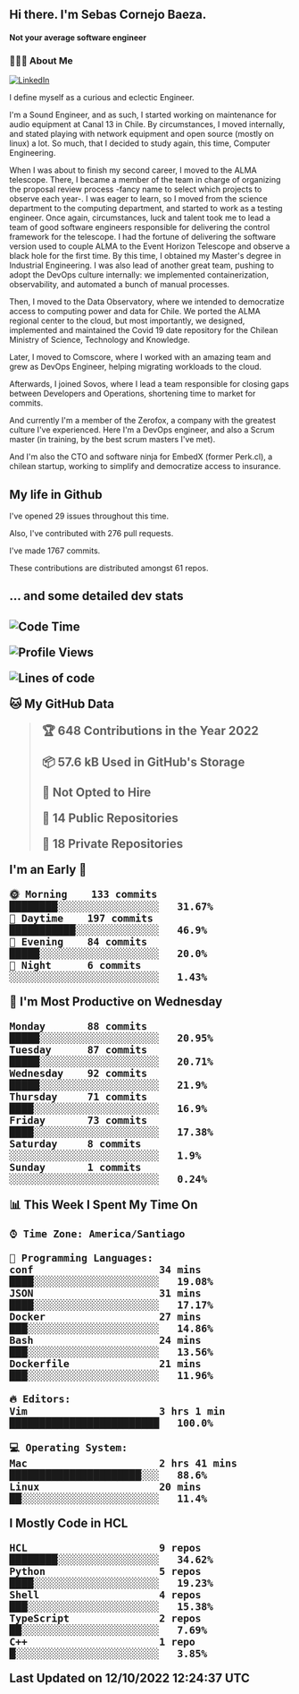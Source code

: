 <h2> Hi there.  I'm Sebas Cornejo Baeza.</h2>
<h4> Not your average software engineer</h4>
<h3> 👨🏻‍💻 About Me </h3>
<a href="http://linkedin.com/in/sebastian-cornejo-baeza/"><img alt="LinkedIn" src="https://img.shields.io/badge/Sebas%20Cornejo%20-informational?style=appveyor&logo=linkedin"></a>


I define myself as a curious and eclectic Engineer.

I'm a Sound Engineer, and as such, I started working on maintenance for audio equipment at Canal 13 in Chile.
By circumstances, I moved internally, and stated playing with network equipment and open source (mostly on linux) 
a lot. So much, that I decided to study again, this time, Computer Engineering.

When I was about to finish my second career, I moved to the ALMA telescope. There, I became a member of the team
in charge of organizing the proposal review process -fancy name to select which projects to observe each year-. 
I was eager to learn, so I moved from the science department to the computing department, and started to work as 
a testing engineer. Once again, circumstances, luck and talent took me to lead a team of good software engineers 
responsible for delivering the control framework for the telescope. I had the fortune of delivering the software
version used to couple ALMA to the Event Horizon Telescope and observe a black hole for the first time.
By this time, I obtained my Master's degree in Industrial Engineering.
I was also lead of another great team, pushing to adopt the DevOps culture internally: we implemented containerization, observability, and automated a bunch of manual processes.

Then, I moved to the Data Observatory, where we intended to democratize access to computing power
and data for Chile. We ported the ALMA regional center to the cloud, but most importantly, we designed, implemented
and maintained the Covid 19 date repository for the Chilean Ministry of Science, Technology and Knowledge.

Later, I moved to Comscore, where I worked with an amazing team and grew as DevOps Engineer, helping migrating workloads to the cloud.

Afterwards, I joined Sovos, where I lead a team responsible for closing gaps between Developers and Operations, shortening time to market for commits.

And currently I'm a member of the Zerofox, a company with the greatest culture I've experienced. Here I'm a DevOps
engineer, and also a Scrum master (in training, by the best scrum masters I've met).
 
And I'm also the CTO and software ninja for EmbedX (former Perk.cl), a chilean startup, working to simplify and democratize access to insurance.

<h2> My life in Github </h2>

I've opened 29 issues throughout this time.

Also, I've contributed with 276 pull requests.

I've made 1767 commits.

These contributions are distributed amongst 61 repos.

<h2>... and some detailed dev stats<h2>

<!--START_SECTION:waka-->
![Code Time](http://img.shields.io/badge/Code%20Time-155%20hrs%2040%20mins-blue)

![Profile Views](http://img.shields.io/badge/Profile%20Views-3-blue)

![Lines of code](https://img.shields.io/badge/From%20Hello%20World%20I%27ve%20Written-542%20Thousand%20lines%20of%20code-blue)

**🐱 My GitHub Data** 

> 🏆 648 Contributions in the Year 2022
 > 
> 📦 57.6 kB Used in GitHub's Storage 
 > 
> 🚫 Not Opted to Hire
 > 
> 📜 14 Public Repositories 
 > 
> 🔑 18 Private Repositories  
 > 
**I'm an Early 🐤** 

```text
🌞 Morning    133 commits    ████████░░░░░░░░░░░░░░░░░   31.67% 
🌆 Daytime    197 commits    ███████████░░░░░░░░░░░░░░   46.9% 
🌃 Evening    84 commits     █████░░░░░░░░░░░░░░░░░░░░   20.0% 
🌙 Night      6 commits      ░░░░░░░░░░░░░░░░░░░░░░░░░   1.43%

```
📅 **I'm Most Productive on Wednesday** 

```text
Monday       88 commits     █████░░░░░░░░░░░░░░░░░░░░   20.95% 
Tuesday      87 commits     █████░░░░░░░░░░░░░░░░░░░░   20.71% 
Wednesday    92 commits     █████░░░░░░░░░░░░░░░░░░░░   21.9% 
Thursday     71 commits     ████░░░░░░░░░░░░░░░░░░░░░   16.9% 
Friday       73 commits     ████░░░░░░░░░░░░░░░░░░░░░   17.38% 
Saturday     8 commits      ░░░░░░░░░░░░░░░░░░░░░░░░░   1.9% 
Sunday       1 commits      ░░░░░░░░░░░░░░░░░░░░░░░░░   0.24%

```


📊 **This Week I Spent My Time On** 

```text
⌚︎ Time Zone: America/Santiago

💬 Programming Languages: 
conf                     34 mins             ████░░░░░░░░░░░░░░░░░░░░░   19.08% 
JSON                     31 mins             ████░░░░░░░░░░░░░░░░░░░░░   17.17% 
Docker                   27 mins             ███░░░░░░░░░░░░░░░░░░░░░░   14.86% 
Bash                     24 mins             ███░░░░░░░░░░░░░░░░░░░░░░   13.56% 
Dockerfile               21 mins             ███░░░░░░░░░░░░░░░░░░░░░░   11.96%

🔥 Editors: 
Vim                      3 hrs 1 min         █████████████████████████   100.0%

💻 Operating System: 
Mac                      2 hrs 41 mins       ██████████████████████░░░   88.6% 
Linux                    20 mins             ██░░░░░░░░░░░░░░░░░░░░░░░   11.4%

```

**I Mostly Code in HCL** 

```text
HCL                      9 repos             ████████░░░░░░░░░░░░░░░░░   34.62% 
Python                   5 repos             ████░░░░░░░░░░░░░░░░░░░░░   19.23% 
Shell                    4 repos             ███░░░░░░░░░░░░░░░░░░░░░░   15.38% 
TypeScript               2 repos             ██░░░░░░░░░░░░░░░░░░░░░░░   7.69% 
C++                      1 repo              █░░░░░░░░░░░░░░░░░░░░░░░░   3.85%

```



 Last Updated on 12/10/2022 12:24:37 UTC
<!--END_SECTION:waka-->
